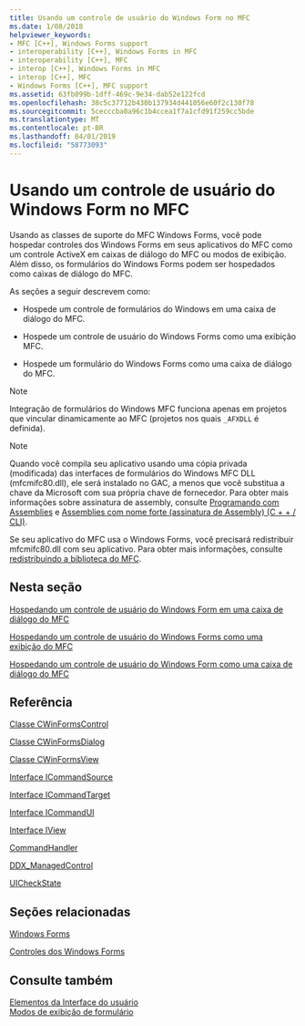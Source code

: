```yaml
---
title: Usando um controle de usuário do Windows Form no MFC
ms.date: 1/08/2018
helpviewer_keywords:
- MFC [C++], Windows Forms support
- interoperability [C++], Windows Forms in MFC
- interoperability [C++], MFC
- interop [C++], Windows Forms in MFC
- interop [C++], MFC
- Windows Forms [C++], MFC support
ms.assetid: 63fb099b-1dff-469c-9e34-dab52e122fcd
ms.openlocfilehash: 38c5c37712b430b137934d441056e60f2c130f78
ms.sourcegitcommit: 5cecccba0a96c1b4ccea1f7a1cfd91f259cc5bde
ms.translationtype: MT
ms.contentlocale: pt-BR
ms.lasthandoff: 04/01/2019
ms.locfileid: "58773093"
---
```

# <a name="using-a-windows-form-user-control-in-mfc"></a>Usando um controle de usuário do Windows Form no MFC

Usando as classes de suporte do MFC Windows Forms, você pode hospedar controles dos Windows Forms em seus aplicativos do MFC como um controle ActiveX em caixas de diálogo do MFC ou modos de exibição. Além disso, os formulários do Windows Forms podem ser hospedados como caixas de diálogo do MFC.

As seções a seguir descrevem como:

- Hospede um controle de formulários do Windows em uma caixa de diálogo do MFC.

- Hospede um controle de usuário do Windows Forms como uma exibição MFC.

- Hospede um formulário do Windows Forms como uma caixa de diálogo do MFC.

> [!NOTE]
> Integração de formulários do Windows MFC funciona apenas em projetos que vincular dinamicamente ao MFC (projetos nos quais `_AFXDLL` é definida).

> [!NOTE]
> Quando você compila seu aplicativo usando uma cópia privada (modificada) das interfaces de formulários do Windows MFC DLL (mfcmifc80.dll), ele será instalado no GAC, a menos que você substitua a chave da Microsoft com sua própria chave de fornecedor. Para obter mais informações sobre assinatura de assembly, consulte [Programando com Assemblies](/dotnet/framework/app-domains/programming-with-assemblies) e [Assemblies com nome forte (assinatura de Assembly) (C + + / CLI)](../dotnet/strong-name-assemblies-assembly-signing-cpp-cli.md).

Se seu aplicativo do MFC usa o Windows Forms, você precisará redistribuir mfcmifc80.dll com seu aplicativo. Para obter mais informações, consulte [redistribuindo a biblioteca do MFC](../windows/redistributing-the-mfc-library.md).

## <a name="in-this-section"></a>Nesta seção

[Hospedando um controle de usuário do Windows Form em uma caixa de diálogo do MFC](../dotnet/hosting-a-windows-form-user-control-in-an-mfc-dialog-box.md)

[Hospedando um controle de usuário do Windows Forms como uma exibição do MFC](../dotnet/hosting-a-windows-forms-user-control-as-an-mfc-view.md)

[Hospedando um controle de usuário do Windows Form como uma caixa de diálogo do MFC](../dotnet/hosting-a-windows-form-user-control-as-an-mfc-dialog-box.md)

## <a name="reference"></a>Referência

[Classe CWinFormsControl](../mfc/reference/cwinformscontrol-class.md)

[Classe CWinFormsDialog](../mfc/reference/cwinformsdialog-class.md)

[Classe CWinFormsView](../mfc/reference/cwinformsview-class.md)

[Interface ICommandSource](../mfc/reference/icommandsource-interface.md)

[Interface ICommandTarget](../mfc/reference/icommandtarget-interface.md)

[Interface ICommandUI](../mfc/reference/icommandui-interface.md)

[Interface IView](../mfc/reference/iview-interface.md)

[CommandHandler](../atl/commandhandler.md)

[DDX_ManagedControl](../mfc/reference/standard-dialog-data-exchange-routines.md#ddx_managedcontrol)

[UICheckState](../mfc/reference/uicheckstate-enumeration.md)

## <a name="related-sections"></a>Seções relacionadas

[Windows Forms](/dotnet/framework/winforms/index)

[Controles dos Windows Forms](/dotnet/framework/winforms/controls/index)

## <a name="see-also"></a>Consulte também

[Elementos da Interface do usuário](../mfc/user-interface-elements-mfc.md)<br/>
[Modos de exibição de formulário](../mfc/form-views-mfc.md)

